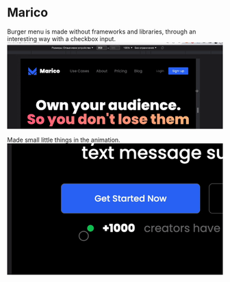 # Marico
Burger menu is made without frameworks and libraries, through an interesting way with a checkbox input.
<img src="assets/info-project/menu.gif">

Made small little things in the animation.
<img src="assets/info-project/animation-1.gif"> 

